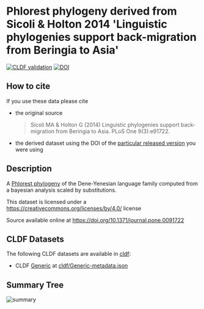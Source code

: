 # Phlorest phylogeny derived from Sicoli & Holton 2014 'Linguistic phylogenies support back-migration from Beringia to Asia'

[![CLDF validation](https://github.com/phlorest/sicoli_and_holton2014/workflows/CLDF-validation/badge.svg)](https://github.com/phlorest/sicoli_and_holton2014/actions?query=workflow%3ACLDF-validation)
[![DOI](https://zenodo.org/badge/DOI/10.5281/zenodo.8250302.svg)](https://doi.org/10.5281/zenodo.8250302)

## How to cite

If you use these data please cite
- the original source
  > Sicoli MA & Holton G (2014) Linguistic phylogenies support back-migration from Beringia to Asia. PLoS One 9(3):e91722.
- the derived dataset using the DOI of the [particular released version](../../releases/) you were using

## Description

A [Phlorest phylogeny](https://github.com/phlorest) of the Dene-Yenesian language family computed from a bayesian analysis scaled by substitutions.


This dataset is licensed under a https://creativecommons.org/licenses/by/4.0/ license

Source available online at https://doi.org/10.1371/journal.pone.0091722


## CLDF Datasets

The following CLDF datasets are available in [cldf](cldf):

- CLDF [Generic](https://github.com/cldf/cldf/tree/master/modules/Generic) at [cldf/Generic-metadata.json](cldf/Generic-metadata.json)

## Summary Tree

![summary](https://raw.githubusercontent.com/phlorest/sicoli_and_holton2014/main/summary_tree.svg)